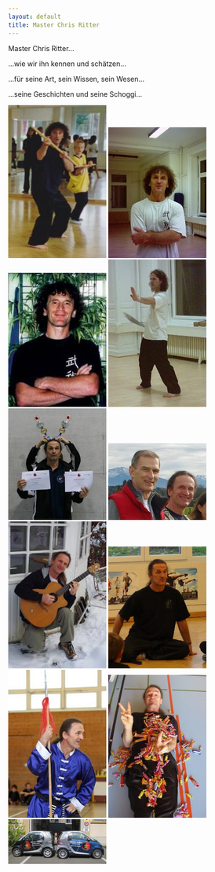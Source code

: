 ```yaml
---
layout: default
title: Master Chris Ritter
---
```


Master Chris Ritter...

...wie wir ihn kennen und schätzen...

...für seine Art, sein Wissen, sein Wesen...

...seine Geschichten und seine Schoggi...


<img class="ifloat-left" src="/images/chris_04.jpg" alt="Chris Ritter" width="200px">
<img class="ifloat-left" src="/images/chris_05.jpg" alt="Chris Ritter" width="200px">
<img class="ifloat-left" src="/images/chris_06.jpg" alt="Chris Ritter" width="200px">
<img class="ifloat-left" src="/images/chris_07.jpg" alt="Chris Ritter" width="200px">
<img class="ifloat-left" src="/images/chris_08.jpg" alt="Chris Ritter" width="200px">
<img class="ifloat-left" src="/images/chris_09.jpg" alt="Chris Ritter" width="200px">
<img class="ifloat-left" src="/images/chris_10.jpg" alt="Chris Ritter" width="200px">
<img class="ifloat-left" src="/images/chris_11.jpg" alt="Chris Ritter" width="200px">
<img class="ifloat-left" src="/images/chris_12.jpg" alt="Chris Ritter" width="200px">
<img class="ifloat-left" src="/images/chris_13.jpg" alt="Chris Ritter" width="200px">
<img class="ifloat-left" src="/images/chris_14.jpg" alt="Chris Ritter" width="200px">